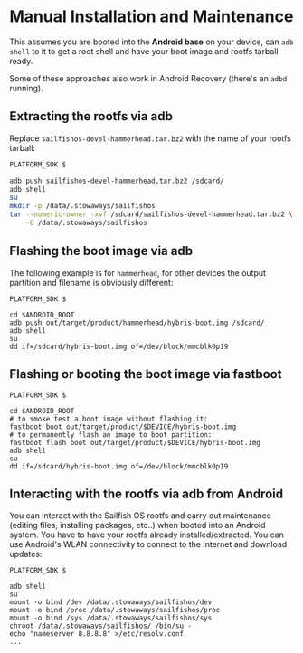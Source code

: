 # Manual Installation and Maintenance

This assumes you are booted into the **Android base** on your device,
can `adb shell` to it to get a root shell and have your boot image and
rootfs tarball ready.

Some of these approaches also work in Android Recovery (there\'s an
`adbd` running).

## Extracting the rootfs via adb

Replace `sailfishos-devel-hammerhead.tar.bz2` with the name of your
rootfs tarball:

``` bash
PLATFORM_SDK $

adb push sailfishos-devel-hammerhead.tar.bz2 /sdcard/
adb shell
su
mkdir -p /data/.stowaways/sailfishos
tar --numeric-owner -xvf /sdcard/sailfishos-devel-hammerhead.tar.bz2 \
    -C /data/.stowaways/sailfishos
```

## Flashing the boot image via adb

The following example is for `hammerhead`, for other devices the output
partition and filename is obviously different:

``` console
PLATFORM_SDK $

cd $ANDROID_ROOT
adb push out/target/product/hammerhead/hybris-boot.img /sdcard/
adb shell
su
dd if=/sdcard/hybris-boot.img of=/dev/block/mmcblk0p19
```

## Flashing or booting the boot image via fastboot

``` console
PLATFORM_SDK $

cd $ANDROID_ROOT
# to smoke test a boot image without flashing it:
fastboot boot out/target/product/$DEVICE/hybris-boot.img
# to permanently flash an image to boot partition:
fastboot flash boot out/target/product/$DEVICE/hybris-boot.img
adb shell
su
dd if=/sdcard/hybris-boot.img of=/dev/block/mmcblk0p19
```

## Interacting with the rootfs via adb from Android

You can interact with the Sailfish OS rootfs and carry out maintenance
(editing files, installing packages, etc..) when booted into an Android
system. You have to have your rootfs already installed/extracted. You
can use Android\'s WLAN connectivity to connect to the Internet and
download updates:

``` console
PLATFORM_SDK $

adb shell
su
mount -o bind /dev /data/.stowaways/sailfishos/dev
mount -o bind /proc /data/.stowaways/sailfishos/proc
mount -o bind /sys /data/.stowaways/sailfishos/sys
chroot /data/.stowaways/sailfishos/ /bin/su -
echo "nameserver 8.8.8.8" >/etc/resolv.conf
...
```

